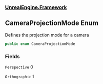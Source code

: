 ### [UnrealEngine.Framework](./UnrealEngine-Framework.md 'UnrealEngine.Framework')
## CameraProjectionMode Enum
Defines the projection mode for a camera  
```csharp
public enum CameraProjectionMode
```
### Fields
<a name='CameraProjectionMode-Perspective'></a>
`Perspective` 0  
  
  
<a name='CameraProjectionMode-Orthographic'></a>
`Orthographic` 1  
  
  
